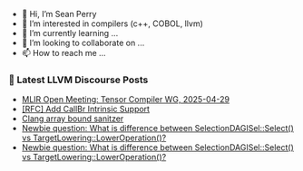 - 👋 Hi, I’m Sean Perry
- 👀 I’m interested in compilers (c++, COBOL, llvm)
- 🌱 I’m currently learning ...
- 💞️ I’m looking to collaborate on ...
- 📫 How to reach me ...

<!---
s66perry/s66perry is a ✨ special ✨ repository because its `README.md` (this file) appears on your GitHub profile.
You can click the Preview link to take a look at your changes.
--->
### 📕 Latest LLVM Discourse Posts

<!-- DISCOURSE-LLVM:START -->
- [MLIR Open Meeting: Tensor Compiler WG, 2025-04-29](https://discourse.llvm.org/t/mlir-open-meeting-tensor-compiler-wg-2025-04-29/86035#post_4)
- [[RFC] Add CallBr Intrinsic Support](https://discourse.llvm.org/t/rfc-add-callbr-intrinsic-support/86087#post_1)
- [Clang array bound sanitzer](https://discourse.llvm.org/t/clang-array-bound-sanitzer/86044#post_6)
- [Newbie question: What is difference between SelectionDAGISel::Select&lpar;&rpar; vs TargetLowering::LowerOperation&lpar;&rpar;?](https://discourse.llvm.org/t/newbie-question-what-is-difference-between-selectiondagisel-select-vs-targetlowering-loweroperation/86086#post_2)
- [Newbie question: What is difference between SelectionDAGISel::Select&lpar;&rpar; vs TargetLowering::LowerOperation&lpar;&rpar;?](https://discourse.llvm.org/t/newbie-question-what-is-difference-between-selectiondagisel-select-vs-targetlowering-loweroperation/86086#post_1)
<!-- DISCOURSE-LLVM:END -->
